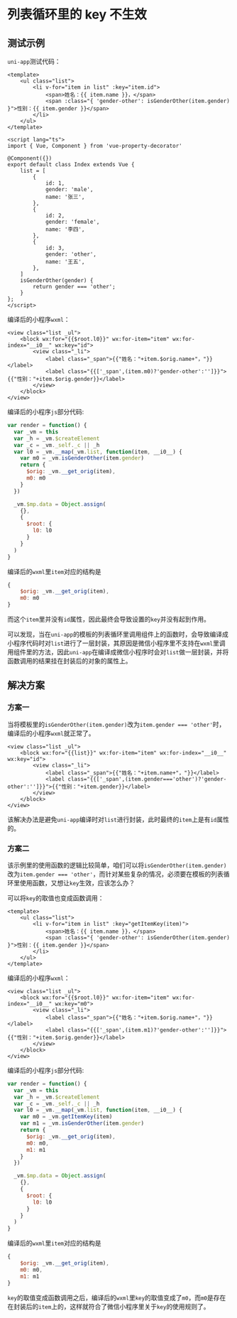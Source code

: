 # 列表循环里的 key 不生效

## 测试示例

`uni-app`测试代码：

```vue
<template>
    <ul class="list">
        <li v-for="item in list" :key="item.id">
            <span>姓名：{{ item.name }}，</span>
            <span :class="{ 'gender-other': isGenderOther(item.gender) }">性别：{{ item.gender }}</span>
        </li>
    </ul>
</template>

<script lang="ts">
import { Vue, Component } from 'vue-property-decorator'

@Component({})
export default class Index extends Vue {
    list = [
        {
            id: 1,
            gender: 'male',
            name: '张三',
        },
        {
            id: 2,
            gender: 'female',
            name: '李四',
        },
        {
            id: 3,
            gender: 'other',
            name: '王五',
        },
    ]
    isGenderOther(gender) {
        return gender === 'other';
    }
};
</script>
```

编译后的小程序`wxml`：

````wxml
<view class="list _ul">
    <block wx:for="{{$root.l0}}" wx:for-item="item" wx:for-index="__i0__" wx:key="id">
        <view class="_li">
            <label class="_span">{{"姓名："+item.$orig.name+"，"}}</label>
            <label class="{{['_span',(item.m0)?'gender-other':'']}}">{{"性别："+item.$orig.gender}}</label>
        </view>
    </block>
</view>
````

编译后的小程序`js`部分代码:

```js
var render = function() {
  var _vm = this
  var _h = _vm.$createElement
  var _c = _vm._self._c || _h
  var l0 = _vm.__map(_vm.list, function(item, __i0__) {
    var m0 = _vm.isGenderOther(item.gender)
    return {
      $orig: _vm.__get_orig(item),
      m0: m0
    }
  })

  _vm.$mp.data = Object.assign(
    {},
    {
      $root: {
        l0: l0
      }
    }
  )
}
```

编译后的`wxml`里`item`对应的结构是

```js
{
    $orig: _vm.__get_orig(item),
    m0: m0
}
```

而这个`item`里并没有`id`属性，因此最终会导致设置的`key`并没有起到作用。

可以发现，当在`uni-app`的模板的列表循环里调用组件上的函数时，会导致编译成小程序代码时对`list`进行了一层封装，其原因是微信小程序里不支持在`wxml`里调用组件里的方法，因此`uni-app`在编译成微信小程序时会对`list`做一层封装，并将函数调用的结果挂在封装后的对象的属性上。

## 解决方案

### 方案一

当将模板里的`isGenderOther(item.gender)`改为`item.gender === 'other'`时，编译后的小程序`wxml`就正常了。

```wxml
<view class="list _ul">
    <block wx:for="{{list}}" wx:for-item="item" wx:for-index="__i0__" wx:key="id">
        <view class="_li">
            <label class="_span">{{"姓名："+item.name+"，"}}</label>
            <label class="{{['_span',(item.gender==='other')?'gender-other':'']}}">{{"性别："+item.gender}}</label>
        </view>
    </block>
</view>
```

该解决办法是避免`uni-app`编译时对`list`进行封装，此时最终的`item`上是有`id`属性的。

### 方案二

该示例里的使用函数的逻辑比较简单，咱们可以将`isGenderOther(item.gender)`改为`item.gender === 'other'`，而针对某些复杂的情况，必须要在模板的列表循环里使用函数，又想让`key`生效，应该怎么办？

可以将`key`的取值也变成函数调用：

```vue
<template>
    <ul class="list">
        <li v-for="item in list" :key="getItemKey(item)">
            <span>姓名：{{ item.name }}，</span>
            <span :class="{ 'gender-other': isGenderOther(item.gender) }">性别：{{ item.gender }}</span>
        </li>
    </ul>
</template>
```

编译后的小程序`wxml`：

```wxml
<view class="list _ul">
    <block wx:for="{{$root.l0}}" wx:for-item="item" wx:for-index="__i0__" wx:key="m0">
        <view class="_li">
            <label class="_span">{{"姓名："+item.$orig.name+"，"}}</label>
            <label class="{{['_span',(item.m1)?'gender-other':'']}}">{{"性别："+item.$orig.gender}}</label>
        </view>
    </block>
</view>
```

编译后的小程序`js`部分代码:

```js
var render = function() {
  var _vm = this
  var _h = _vm.$createElement
  var _c = _vm._self._c || _h
  var l0 = _vm.__map(_vm.list, function(item, __i0__) {
    var m0 = _vm.getItemKey(item)
    var m1 = _vm.isGenderOther(item.gender)
    return {
      $orig: _vm.__get_orig(item),
      m0: m0,
      m1: m1
    }
  })

  _vm.$mp.data = Object.assign(
    {},
    {
      $root: {
        l0: l0
      }
    }
  )
}
```

编译后的`wxml`里`item`对应的结构是

```js
{
    $orig: _vm.__get_orig(item),
    m0: m0,
    m1: m1
}
```

`key`的取值变成函数调用之后，编译后的`wxml`里`key`的取值变成了`m0`，而`m0`是存在在封装后的`item`上的，这样就符合了微信小程序里关于`key`的使用规则了。
